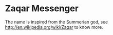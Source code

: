 Zaqar Messenger
===============

The name is inspired from the Summerian god, see http://en.wikipedia.org/wiki/Zaqar to know more.
